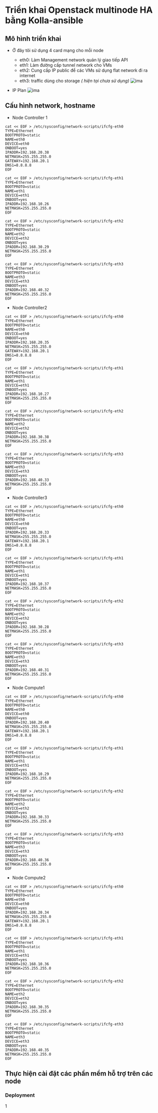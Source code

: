 # Triển khai Openstack multinode HA bằng Kolla-ansible

## Mô hình triển khai
- Ở đây tôi sử dụng 4 card mạng cho mỗi node
	- eth0: Làm Management network quản lý giao tiếp API 
	- eth1: Làm đường cấp tunnel network cho VMs
	- eth2: Cung cấp IP public để các VMs sử dụng flat network đi ra internet
	- eth3: traffic dùng cho storage *( hiện tại chưa sử dụng)* 
![ima](ima/topology.png)

- IP Plan
![ima](ima/ipplanHAOPS.png)
## Cấu hình network, hostname

- Node Controller 1
```
cat << EOF > /etc/sysconfig/network-scripts/ifcfg-eth0
TYPE=Ethernet
BOOTPROTO=static
NAME=eth0
DEVICE=eth0
ONBOOT=yes
IPADDR=192.168.20.38
NETMASK=255.255.255.0
GATEWAY=192.168.20.1
DNS1=8.8.8.8
EOF

cat << EOF > /etc/sysconfig/network-scripts/ifcfg-eth1
TYPE=Ethernet
BOOTPROTO=static
NAME=eth1
DEVICE=eth1
ONBOOT=yes
IPADDR=192.168.10.26
NETMASK=255.255.255.0
EOF

cat << EOF > /etc/sysconfig/network-scripts/ifcfg-eth2
TYPE=Ethernet
BOOTPROTO=static
NAME=eth2
DEVICE=eth2
ONBOOT=yes
IPADDR=192.168.30.29
NETMASK=255.255.255.0
EOF

cat << EOF > /etc/sysconfig/network-scripts/ifcfg-eth3
TYPE=Ethernet
BOOTPROTO=static
NAME=eth3
DEVICE=eth3
ONBOOT=yes
IPADDR=192.168.40.32
NETMASK=255.255.255.0
EOF
```
- Node Controller2
```
cat << EOF > /etc/sysconfig/network-scripts/ifcfg-eth0
TYPE=Ethernet
BOOTPROTO=static
NAME=eth0
DEVICE=eth0
ONBOOT=yes
IPADDR=192.168.20.35
NETMASK=255.255.255.0
GATEWAY=192.168.20.1
DNS1=8.8.8.8
EOF

cat << EOF > /etc/sysconfig/network-scripts/ifcfg-eth1
TYPE=Ethernet
BOOTPROTO=static
NAME=eth1
DEVICE=eth1
ONBOOT=yes
IPADDR=192.168.10.27
NETMASK=255.255.255.0
EOF

cat << EOF > /etc/sysconfig/network-scripts/ifcfg-eth2
TYPE=Ethernet
BOOTPROTO=static
NAME=eth2
DEVICE=eth2
ONBOOT=yes
IPADDR=192.168.30.38
NETMASK=255.255.255.0
EOF

cat << EOF > /etc/sysconfig/network-scripts/ifcfg-eth3
TYPE=Ethernet
BOOTPROTO=static
NAME=eth3
DEVICE=eth3
ONBOOT=yes
IPADDR=192.168.40.33
NETMASK=255.255.255.0
EOF
```
- Node Controller3
```
cat << EOF > /etc/sysconfig/network-scripts/ifcfg-eth0
TYPE=Ethernet
BOOTPROTO=static
NAME=eth0
DEVICE=eth0
ONBOOT=yes
IPADDR=192.168.20.33
NETMASK=255.255.255.0
GATEWAY=192.168.20.1
DNS1=8.8.8.8
EOF

cat << EOF > /etc/sysconfig/network-scripts/ifcfg-eth1
TYPE=Ethernet
BOOTPROTO=static
NAME=eth1
DEVICE=eth1
ONBOOT=yes
IPADDR=192.168.10.37
NETMASK=255.255.255.0
EOF

cat << EOF > /etc/sysconfig/network-scripts/ifcfg-eth2
TYPE=Ethernet
BOOTPROTO=static
NAME=eth2
DEVICE=eth2
ONBOOT=yes
IPADDR=192.168.30.28
NETMASK=255.255.255.0
EOF

cat << EOF > /etc/sysconfig/network-scripts/ifcfg-eth3
TYPE=Ethernet
BOOTPROTO=static
NAME=eth3
DEVICE=eth3
ONBOOT=yes
IPADDR=192.168.40.31
NETMASK=255.255.255.0
EOF
```

- Node Compute1
```
cat << EOF > /etc/sysconfig/network-scripts/ifcfg-eth0
TYPE=Ethernet
BOOTPROTO=static
NAME=eth0
DEVICE=eth0
ONBOOT=yes
IPADDR=192.168.20.40
NETMASK=255.255.255.0
GATEWAY=192.168.20.1
DNS1=8.8.8.8
EOF

cat << EOF > /etc/sysconfig/network-scripts/ifcfg-eth1
TYPE=Ethernet
BOOTPROTO=static
NAME=eth1
DEVICE=eth1
ONBOOT=yes
IPADDR=192.168.10.29
NETMASK=255.255.255.0
EOF

cat << EOF > /etc/sysconfig/network-scripts/ifcfg-eth2
TYPE=Ethernet
BOOTPROTO=static
NAME=eth2
DEVICE=eth2
ONBOOT=yes
IPADDR=192.168.30.33
NETMASK=255.255.255.0
EOF

cat << EOF > /etc/sysconfig/network-scripts/ifcfg-eth3
TYPE=Ethernet
BOOTPROTO=static
NAME=eth3
DEVICE=eth3
ONBOOT=yes
IPADDR=192.168.40.36
NETMASK=255.255.255.0
EOF
```

- Node Compute2
```
cat << EOF > /etc/sysconfig/network-scripts/ifcfg-eth0
TYPE=Ethernet
BOOTPROTO=static
NAME=eth0
DEVICE=eth0
ONBOOT=yes
IPADDR=192.168.20.34
NETMASK=255.255.255.0
GATEWAY=192.168.20.1
DNS1=8.8.8.8
EOF

cat << EOF > /etc/sysconfig/network-scripts/ifcfg-eth1
TYPE=Ethernet
BOOTPROTO=static
NAME=eth1
DEVICE=eth1
ONBOOT=yes
IPADDR=192.168.10.36
NETMASK=255.255.255.0
EOF

cat << EOF > /etc/sysconfig/network-scripts/ifcfg-eth2
TYPE=Ethernet
BOOTPROTO=static
NAME=eth2
DEVICE=eth2
ONBOOT=yes
IPADDR=192.168.30.35
NETMASK=255.255.255.0
EOF

cat << EOF > /etc/sysconfig/network-scripts/ifcfg-eth3
TYPE=Ethernet
BOOTPROTO=static
NAME=eth3
DEVICE=eth3
ONBOOT=yes
IPADDR=192.168.40.35
NETMASK=255.255.255.0
EOF
```

## Thực hiện cài đặt các phần mềm hỗ trợ trên các node

### Deployment

1
